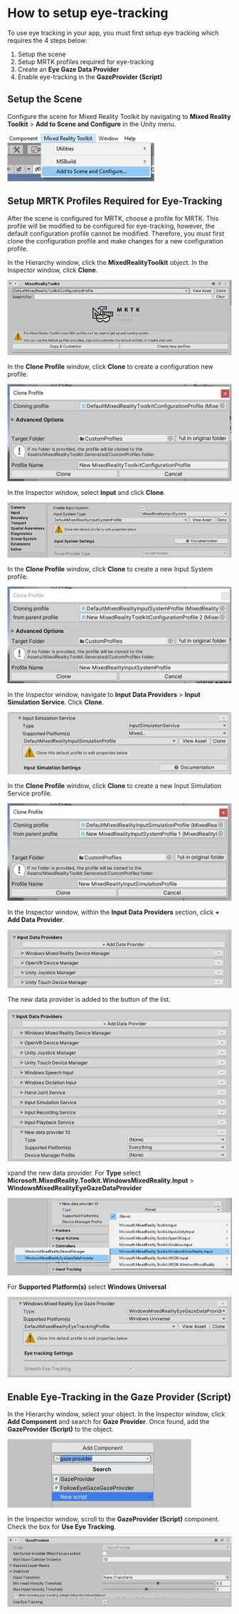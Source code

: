 # How to setup eye-tracking

To use eye tracking in your app, you must first setup eye tracking which requires the 4 steps below:

1. Setup the scene
2. Setup MRTK profiles required for eye-tracking
3. Create an **Eye Gaze Data Provider**
4. Enable eye-tracking in the **GazeProvider (Script)**

## Setup the Scene

Configure the scene for Mixed Reality Toolkit by navigating to **Mixed Reality Toolkit** > **Add to Scene and Configure** in the Unity menu.

![Configure the scene for MRTK](../../../.gitbook/assets/how-to-setup-eye-tracking/configure_scene.png)

## Setup MRTK Profiles Required for Eye-Tracking

After the scene is configured for MRTK, choose a profile for MRTK. This profile will be modified to be configured for eye-tracking, however, the default configuration profile cannot be modified. Therefore, you must first clone the configuration profile and make changes for a new configuration profile.

In the Hierarchy window, click the **MixedRealityToolkit** object. In the Inspector window, click **Clone**.

![Clone Configuration profile](../../../.gitbook/assets/how-to-setup-eye-tracking/clone.png)

In the **Clone Profile** window, click **Clone** to create a configuration new profile.

![Clone Profile window](../../../.gitbook/assets/how-to-setup-eye-tracking/clone_profile.png)

In the Inspector window, select **Input** and click **Clone**.

![Click Clone](../../../.gitbook/assets/how-to-setup-eye-tracking/input.png)

In the **Clone Profile** window, click **Clone** to create a new Input System profile.

![Create new Input System profile](../../../.gitbook/assets/how-to-setup-eye-tracking/input_system_profile_new.png)

In the Inspector window, navigate to **Input Data Providers** > **Input Simulation Service**. Click **Clone**.

![Input Simulation Service](../../../.gitbook/assets/how-to-setup-eye-tracking/input_simulation_service.png)

In the **Clone Profile** window, click **Clone** to create a new Input Simulation Service profile.

![Create new Input Simulation Service profile](../../../.gitbook/assets/how-to-setup-eye-tracking/input_simulation_service_new.png)

In the Inspector window, within the **Input Data Providers** section, click **+ Add Data Provider**.

![Add data provider](../../../.gitbook/assets/how-to-setup-eye-tracking/add_data_provider.png)

The new data provider is added to the button of the list. 

![New data provider](../../../.gitbook/assets/how-to-setup-eye-tracking/new_data_provider.png)

xpand the new data provider. For **Type** select **Microsoft.MixedReality.Toolkit.WindowsMixedReality.Input** > **WindowsMixedRealityEyeGazeDataProvider**

![Type](../../../.gitbook/assets/how-to-setup-eye-tracking/type.png)

For **Supported Platform(s)** select **Windows Universal**

![Supported Platform(s)](../../../.gitbook/assets/how-to-setup-eye-tracking/supported_platforms.png)

## Enable Eye-Tracking in the Gaze Provider (Script)

In the Hierarchy window, select your object. In the Inspector window, click **Add Component** and search for **Gaze Provider**. Once found, add the **GazeProvider (Script)** to the object.

![Search for Gaze Provider](../../../.gitbook/assets/how-to-setup-eye-tracking/add_component.png)

In the Inspector window, scroll to the **GazeProvider (Script)** component. Check the box for **Use Eye Tracking**.

![Check Use Eye Tracking](../../../.gitbook/assets/how-to-setup-eye-tracking/use_eye_tracking.png)
